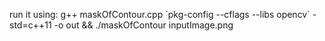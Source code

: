 run it using: 
g++ maskOfContour.cpp \`pkg-config --cflags --libs opencv\` -std=c++11 -o out && ./maskOfContour inputImage.png
